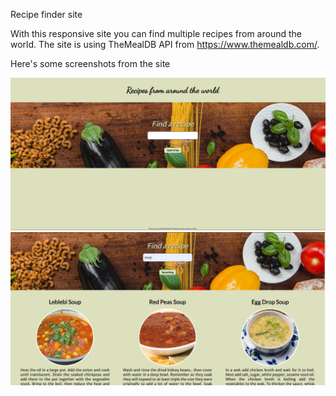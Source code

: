 Recipe finder site

With this responsive site you can find multiple recipes from around the world. The site is using TheMealDB API from https://www.themealdb.com/.

Here's some screenshots from the site

![](Images/Recipe_main_site.jpg)
![](Images/Recipe_search.jpg)

